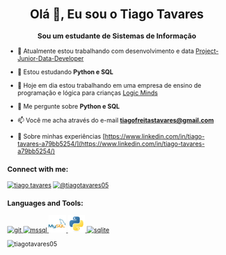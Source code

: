 <h1 align="center">Olá 👋, Eu sou o Tiago Tavares</h1>
<h3 align="center">Sou um estudante de Sistemas de Informação</h3>

- 🔭 Atualmente estou trabalhando com desenvolvimento e data [Project-Junior-Data-Developer](https://github.com/TiagoTavares05/Project-Junior-Data-Developer)

- 🌱 Estou estudando **Python e SQL**

- 👯 Hoje em dia estou trabalhando em uma empresa de ensino de programação e lógica para crianças [Logic Minds](https://www.logicminds.com.br)

- 💬 Me pergunte sobre **Python e SQL**

- 📫 Você me acha através do e-mail **tiagofreitastavares@gmail.com**

- 📄 Sobre minhas experiências [https://www.linkedin.com/in/tiago-tavares-a79bb5254/](https://www.linkedin.com/in/tiago-tavares-a79bb5254/)

<h3 align="left">Connect with me:</h3>
<p align="left">
<a href="https://linkedin.com/in/tiago tavares" target="blank"><img align="center" src="https://raw.githubusercontent.com/rahuldkjain/github-profile-readme-generator/master/src/images/icons/Social/linked-in-alt.svg" alt="tiago tavares" height="30" width="40" /></a>
<a href="https://instagram.com/@tiagotavares05" target="blank"><img align="center" src="https://raw.githubusercontent.com/rahuldkjain/github-profile-readme-generator/master/src/images/icons/Social/instagram.svg" alt="@tiagotavares05" height="30" width="40" /></a>
</p>

<h3 align="left">Languages and Tools:</h3>
<p align="left"> <a href="https://git-scm.com/" target="_blank" rel="noreferrer"> <img src="https://www.vectorlogo.zone/logos/git-scm/git-scm-icon.svg" alt="git" width="40" height="40"/> </a> <a href="https://www.microsoft.com/en-us/sql-server" target="_blank" rel="noreferrer"> <img src="https://www.svgrepo.com/show/303229/microsoft-sql-server-logo.svg" alt="mssql" width="40" height="40"/> </a> <a href="https://www.mysql.com/" target="_blank" rel="noreferrer"> <img src="https://raw.githubusercontent.com/devicons/devicon/master/icons/mysql/mysql-original-wordmark.svg" alt="mysql" width="40" height="40"/> </a> <a href="https://www.python.org" target="_blank" rel="noreferrer"> <img src="https://raw.githubusercontent.com/devicons/devicon/master/icons/python/python-original.svg" alt="python" width="40" height="40"/> </a> <a href="https://www.sqlite.org/" target="_blank" rel="noreferrer"> <img src="https://www.vectorlogo.zone/logos/sqlite/sqlite-icon.svg" alt="sqlite" width="40" height="40"/> </a> </p>

<p><img align="center" src="https://github-readme-stats.vercel.app/api/top-langs?username=tiagotavares05&show_icons=true&locale=en&layout=compact" alt="tiagotavares05" /></p>

<!---
- 👋 Hi, I’m @TiagoTavares05
- 👀 I’m interested in ...
- 🌱 I’m currently learning ...
- 💞️ I’m looking to collaborate on ...
- 📫 How to reach me ...
- 😄 Pronouns: ...
- ⚡ Fun fact: ...


TiagoTavares05/TiagoTavares05 is a ✨ special ✨ repository because its `README.md` (this file) appears on your GitHub profile.
You can click the Preview link to take a look at your changes.
--->
